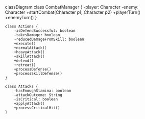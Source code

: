 classDiagram
    class CombatManager {
	-player: Character
	-enemy: Character
	+startCombat(Character p1, Character p2)
	+playerTurn()
	+enemyTurn()
    }

    class Actions {
        -isDefendSuccessful: boolean
        -takesDamage: boolean
        -reducedDamageFromSkill: boolean        
        +execute()
        +normalAttack()
        +heavyAttack()
        +skillAttack()
        +defend()
        +retreat()
        +processDefense()
        +processSkillDefense()
    }

    class Attacks {
        -hasEnoughStamina: boolean
        -attackOutcome: String
        -isCritical: boolean        
        +applyAttack()
        +processCriticalHit()
    }
